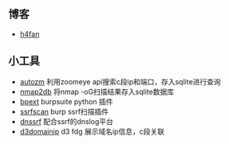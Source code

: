 ## 博客
* [h4fan](https://h4fan.github.io)
## 小工具
* [autozm](https://github.com/h4fan/autozm) 利用zoomeye api搜索c段ip和端口，存入sqlite进行查询
* [nmap2db](https://github.com/h4fan/nmap2db) 将nmap -oG扫描结果存入sqlite数据库
* [bpext](https://github.com/h4fan/bpext) burpsuite python 插件
* [ssrfscan](https://github.com/h4fan/ssrfscan) burp ssrf扫描插件
* [dnssrf](https://github.com/h4fan/dnssrf) 配合ssrf的dnslog平台
* [d3domainip](https://github.com/h4fan/d3domainip) d3 fdg 展示域名ip信息，c段关联

<!--
**h4fan/h4fan** is a ✨ _special_ ✨ repository because its `README.md` (this file) appears on your GitHub profile.

Here are some ideas to get you started:

- 🔭 I’m currently working on ...
- 🌱 I’m currently learning ...
- 👯 I’m looking to collaborate on ...
- 🤔 I’m looking for help with ...
- 💬 Ask me about ...
- 📫 How to reach me: ...
- 😄 Pronouns: ...
- ⚡ Fun fact: ...
-->
